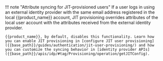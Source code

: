 !!! note "Attribute syncing for JIT-provisioned users"
    If a user logs in using an external identity provider with the same email address registered in the local {{product_name}} account, JIT provisioning overrides attributes of the local user account with the attributes received from the external identity provider.

    {{product_name}}, by default, disables this functionality. Learn how you can enable JIT provisioning in [configure JIT user provisioning]({{base_path}}/guides/authentication/jit-user-provisioning/) and how you can customize the syncing behavior in [identity provider APIs]({{base_path}}/apis/idp/#tag/Provisioning/operation/getJITConfig).